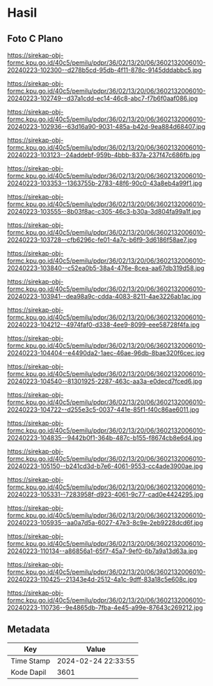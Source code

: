 # Hasil

## Foto C Plano

https://sirekap-obj-formc.kpu.go.id/40c5/pemilu/pdpr/36/02/13/20/06/3602132006010-20240223-102300--d278b5cd-95db-4f11-878c-9145dddabbc5.jpg

https://sirekap-obj-formc.kpu.go.id/40c5/pemilu/pdpr/36/02/13/20/06/3602132006010-20240223-102749--d37a1cdd-ec14-46c8-abc7-f7b6f0aaf086.jpg

https://sirekap-obj-formc.kpu.go.id/40c5/pemilu/pdpr/36/02/13/20/06/3602132006010-20240223-102936--63d16a90-9031-485a-b42d-9ea884d68407.jpg

https://sirekap-obj-formc.kpu.go.id/40c5/pemilu/pdpr/36/02/13/20/06/3602132006010-20240223-103123--24addebf-959b-4bbb-837a-237f47c686fb.jpg

https://sirekap-obj-formc.kpu.go.id/40c5/pemilu/pdpr/36/02/13/20/06/3602132006010-20240223-103353--1363755b-2783-48f6-90c0-43a8eb4a99f1.jpg

https://sirekap-obj-formc.kpu.go.id/40c5/pemilu/pdpr/36/02/13/20/06/3602132006010-20240223-103555--8b03f8ac-c305-46c3-b30a-3d804fa99a1f.jpg

https://sirekap-obj-formc.kpu.go.id/40c5/pemilu/pdpr/36/02/13/20/06/3602132006010-20240223-103728--cfb6296c-fe01-4a7c-b6f9-3d6186f58ae7.jpg

https://sirekap-obj-formc.kpu.go.id/40c5/pemilu/pdpr/36/02/13/20/06/3602132006010-20240223-103840--c52ea0b5-38a4-476e-8cea-aa67db319d58.jpg

https://sirekap-obj-formc.kpu.go.id/40c5/pemilu/pdpr/36/02/13/20/06/3602132006010-20240223-103941--dea98a9c-cdda-4083-8211-4ae3226ab1ac.jpg

https://sirekap-obj-formc.kpu.go.id/40c5/pemilu/pdpr/36/02/13/20/06/3602132006010-20240223-104212--4974faf0-d338-4ee9-8099-eee58728f4fa.jpg

https://sirekap-obj-formc.kpu.go.id/40c5/pemilu/pdpr/36/02/13/20/06/3602132006010-20240223-104404--e4490da2-1aec-46ae-96db-8bae320f6cec.jpg

https://sirekap-obj-formc.kpu.go.id/40c5/pemilu/pdpr/36/02/13/20/06/3602132006010-20240223-104540--81301925-2287-463c-aa3a-e0decd7fced6.jpg

https://sirekap-obj-formc.kpu.go.id/40c5/pemilu/pdpr/36/02/13/20/06/3602132006010-20240223-104722--d255e3c5-0037-441e-85f1-f40c86ae6011.jpg

https://sirekap-obj-formc.kpu.go.id/40c5/pemilu/pdpr/36/02/13/20/06/3602132006010-20240223-104835--9442b0f1-364b-487c-b155-f8674cb8e6d4.jpg

https://sirekap-obj-formc.kpu.go.id/40c5/pemilu/pdpr/36/02/13/20/06/3602132006010-20240223-105150--b241cd3d-b7e6-4061-9553-cc4ade3900ae.jpg

https://sirekap-obj-formc.kpu.go.id/40c5/pemilu/pdpr/36/02/13/20/06/3602132006010-20240223-105331--7283958f-d923-4061-9c77-cad0e4424295.jpg

https://sirekap-obj-formc.kpu.go.id/40c5/pemilu/pdpr/36/02/13/20/06/3602132006010-20240223-105935--aa0a7d5a-6027-47e3-8c9e-2eb9228dcd6f.jpg

https://sirekap-obj-formc.kpu.go.id/40c5/pemilu/pdpr/36/02/13/20/06/3602132006010-20240223-110134--a86856a1-65f7-45a7-9ef0-6b7a9a13d63a.jpg

https://sirekap-obj-formc.kpu.go.id/40c5/pemilu/pdpr/36/02/13/20/06/3602132006010-20240223-110425--21343e4d-2512-4a1c-9dff-83a18c5e608c.jpg

https://sirekap-obj-formc.kpu.go.id/40c5/pemilu/pdpr/36/02/13/20/06/3602132006010-20240223-110736--9e4865db-7fba-4e45-a99e-87643c269212.jpg


## Metadata

| Key        | Value               |
| ---------- | ------------------- |
| Time Stamp | 2024-02-24 22:33:55 |
| Kode Dapil | 3601                |



